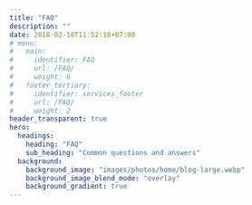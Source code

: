 ```yaml
---
title: "FAQ"
description: ""
date: 2018-02-10T11:52:18+07:00
# menu:
#   main:
#     identifier: FAQ
#     url: /FAQ/
#     weight: 6
#   footer_tertiary:
#     identifier: services_footer
#     url: /FAQ/
#     weight: 2
header_transparent: true
hero:
  headings:
    heading: "FAQ"
    sub_heading: "Common questions and answers"
  background:
    background_image: "images/photos/home/blog-large.webp"
    background_image_blend_mode: "overlay"
    background_gradient: true
---
```



